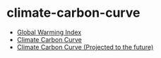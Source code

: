 # climate-carbon-curve

- [Global Warming Index](https://aatishb.com/climate-carbon-curve/1-gwi-vs-time)
- [Climate Carbon Curve](https://aatishb.com/climate-carbon-curve/2-gwi-vs-gcb)
- [Climate Carbon Curve (Projected to the future)](https://aatishb.com/climate-carbon-curve/3-gwi-vs-gcb-with-line)

